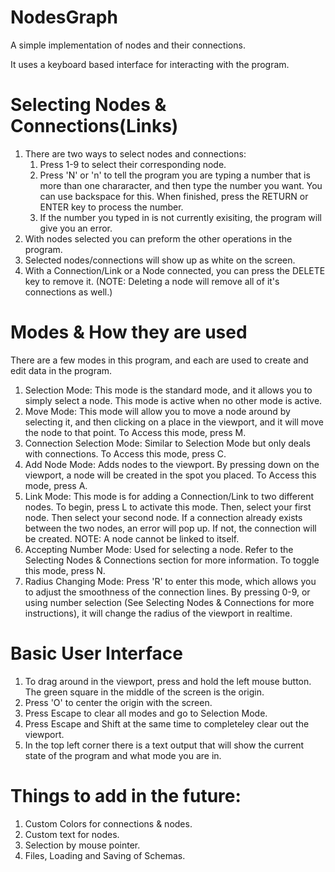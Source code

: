 # NodesGraph
A simple implementation of nodes and their connections.

It uses a keyboard based interface for interacting with the program.

# Selecting Nodes & Connections(Links)
1. There are two ways to select nodes and connections:
   1. Press 1-9 to select their corresponding node.
   2. Press 'N' or 'n' to tell the program you are typing a number that is more than one chararacter, and then type the number you want. You can use backspace for this. When finished, press the RETURN or ENTER key to process the number.
   3. If the number you typed in is not currently exisiting, the program will give you an error.
2. With nodes selected you can preform the other operations in the program.
3. Selected nodes/connections will show up as white on the screen.
4. With a Connection/Link or a Node connected, you can press the DELETE key to remove it. (NOTE: Deleting a node will remove all of it's connections as well.)

# Modes & How they are used
There are a few modes in this program, and each are used to create and edit data in the program.

1. Selection Mode: This mode is the standard mode, and it allows you to simply select a node. This mode is active when no other mode is active.
2. Move Mode: This mode will allow you to move a node around by selecting it, and then clicking on a place in the viewport, and it will move the node to that point. To Access this mode, press M.
3. Connection Selection Mode: Similar to Selection Mode but only deals with connections. To Access this mode, press C.
4. Add Node Mode: Adds nodes to the viewport. By pressing down on the viewport, a node will be created in the spot you placed. To Access this mode, press A.
5. Link Mode: This mode is for adding a Connection/Link to two different nodes. To begin, press L to activate this mode. Then, select your first node. Then select your second node. If a connection already exists between the two nodes, an error will pop up. If not, the connection will be created. NOTE: A node cannot be linked to itself.
6. Accepting Number Mode: Used for selecting a node. Refer to the Selecting Nodes & Connections section for more information. To toggle this mode, press N.
7. Radius Changing Mode: Press 'R' to enter this mode, which allows you to adjust the smoothness of the connection lines. By pressing 0-9, or using number selection (See Selecting Nodes & Connections for more instructions), it will change the radius of the viewport in realtime.

# Basic User Interface
1. To drag around in the viewport, press and hold the left mouse button. The green square in the middle of the screen is the origin.
2. Press 'O' to center the origin with the screen.
3. Press Escape to clear all modes and go to Selection Mode.
4. Press Escape and Shift at the same time to completeley clear out the viewport.
5. In the top left corner there is a text output that will show the current state of the program and what mode you are in.

# Things to add in the future:
1. Custom Colors for connections & nodes.
2. Custom text for nodes.
3. Selection by mouse pointer.
4. Files, Loading and Saving of Schemas.
